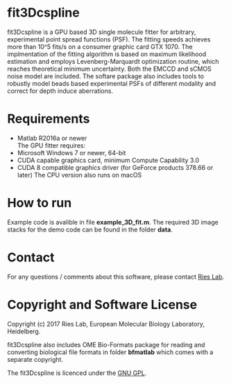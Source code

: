 # fit3Dcspline
fit3Dcspline is a GPU based 3D single molecule fitter for arbitrary, experimental 
point spread functions (PSF). The fitting speeds achieves more than 10^5 fits/s on a 
consumer graphic card GTX 1070. The implmentation of the fitting algorithm is based
on maximum likelihood estimation and employs Levenberg-Marquardt optimization routine, 
which reaches theoretical minimum uncertainty. Both the EMCCD and sCMOS noise model 
are included. The softare package also includes tools to robustly model beads based
experimental PSFs of different modality and correct for depth induce aberrations. 

# Requirements
  - Matlab R2016a or newer  
The GPU fitter requires:  
  - Microsoft Windows 7 or newer, 64-bit
  - CUDA capable graphics card, minimum Compute Capability 3.0
  - CUDA 8 compatible graphics driver (for GeForce products 378.66 or later)
The CPU version also runs on macOS 
  
# How to run
Example code is avalible in file **example_3D_fit.m**. The required 3D image stacks for
the demo code can be found in the folder **data**.

# Contact
For any questions / comments about this software, please contact [Ries Lab](https://www.embl.de/research/units/cbb/ries/index.html).

# Copyright and Software License
Copyright (c) 2017 Ries Lab, European Molecular Biology Laboratory, Heidelberg. 

fit3Dcspline also includes OME Bio-Formats package for reading and converting biological
file formats in folder **bfmatlab** which comes with a separate copyright. 

The fit3Dcspline is licenced under the [GNU GPL](www.gnu.org/licenses/). 

